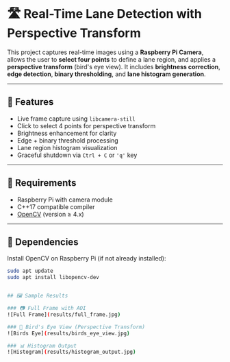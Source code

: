 # 🛣️ Real-Time Lane Detection with Perspective Transform

This project captures real-time images using a **Raspberry Pi Camera**, allows the user to **select four points** to define a lane region, and applies a **perspective transform** (bird's eye view). It includes **brightness correction**, **edge detection**, **binary thresholding**, and **lane histogram generation**.

---

## 📸 Features

- Live frame capture using `libcamera-still`
- Click to select 4 points for perspective transform
- Brightness enhancement for clarity
- Edge + binary threshold processing
- Lane region histogram visualization
- Graceful shutdown via `Ctrl + C` or `'q'` key

---

## 🧰 Requirements

- Raspberry Pi with camera module
- C++17 compatible compiler
- [OpenCV](https://opencv.org/) (version ≥ 4.x)

---

## 🧱 Dependencies

Install OpenCV on Raspberry Pi (if not already installed):

```bash
sudo apt update
sudo apt install libopencv-dev


## 🖼️ Sample Results

### 📷 Full Frame with AOI
![Full Frame](results/full_frame.jpg)

### 🔄 Bird's Eye View (Perspective Transform)
![Birds Eye](results/birds_eye_view.jpg)

### 📊 Histogram Output
![Histogram](results/histogram_output.jpg)

